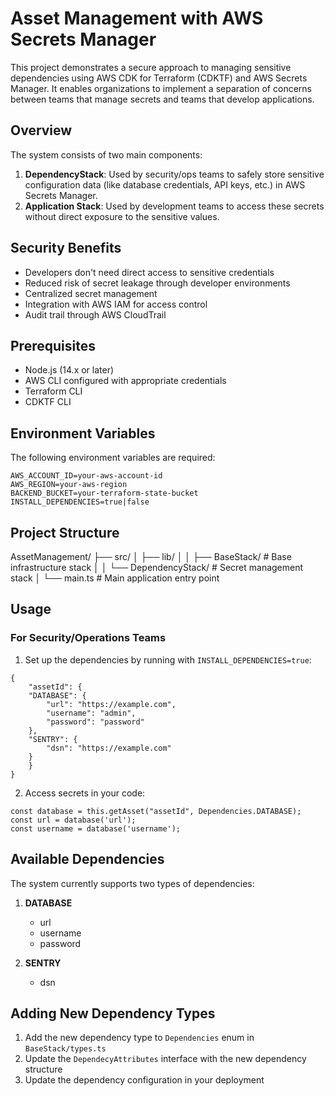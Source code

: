 # Asset Management with AWS Secrets Manager

This project demonstrates a secure approach to managing sensitive dependencies using AWS CDK for Terraform (CDKTF) and AWS Secrets Manager. It enables organizations to implement a separation of concerns between teams that manage secrets and teams that develop applications.

## Overview

The system consists of two main components:

1. **DependencyStack**: Used by security/ops teams to safely store sensitive configuration data (like database credentials, API keys, etc.) in AWS Secrets Manager.
2. **Application Stack**: Used by development teams to access these secrets without direct exposure to the sensitive values.

## Security Benefits

- Developers don't need direct access to sensitive credentials
- Reduced risk of secret leakage through developer environments
- Centralized secret management
- Integration with AWS IAM for access control
- Audit trail through AWS CloudTrail

## Prerequisites

- Node.js (14.x or later)
- AWS CLI configured with appropriate credentials
- Terraform CLI
- CDKTF CLI

## Environment Variables

The following environment variables are required:
```
AWS_ACCOUNT_ID=your-aws-account-id
AWS_REGION=your-aws-region
BACKEND_BUCKET=your-terraform-state-bucket
INSTALL_DEPENDENCIES=true|false
```
## Project Structure

AssetManagement/
├── src/
│ ├── lib/
│ │ ├── BaseStack/ # Base infrastructure stack
│ │ └── DependencyStack/ # Secret management stack
│ └── main.ts # Main application entry point

## Usage

### For Security/Operations Teams

1. Set up the dependencies by running with `INSTALL_DEPENDENCIES=true`:

```
{
    "assetId": {
    "DATABASE": {
        "url": "https://example.com",
        "username": "admin",
        "password": "password"
    },
    "SENTRY": {
        "dsn": "https://example.com"
    }
    }
}
```

2. Access secrets in your code:
```
const database = this.getAsset("assetId", Dependencies.DATABASE);
const url = database('url');
const username = database('username');
```

## Available Dependencies

The system currently supports two types of dependencies:

1. **DATABASE**
   - url
   - username
   - password

2. **SENTRY**
   - dsn

## Adding New Dependency Types

1. Add the new dependency type to `Dependencies` enum in `BaseStack/types.ts`
2. Update the `DependecyAttributes` interface with the new dependency structure
3. Update the dependency configuration in your deployment
